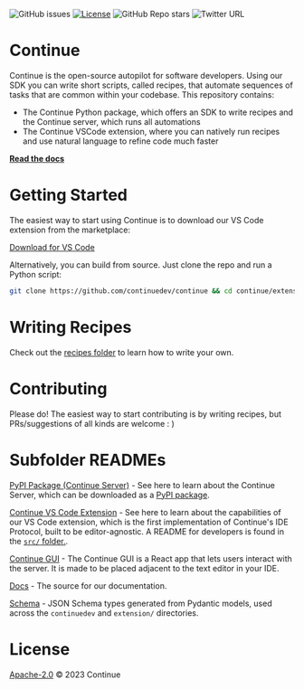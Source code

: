 ![GitHub issues](https://img.shields.io/github/issues-raw/continuedev/continue)
[![License](https://img.shields.io/badge/License-Apache_2.0-blue.svg)](https://opensource.org/licenses/Apache-2.0)
![GitHub Repo stars](https://img.shields.io/github/stars/continuedev/continue?style=social)
![Twitter URL](https://img.shields.io/twitter/url?style=social&url=https%3A%2F%2Fgithub.com%2Fcontinuedev%2Fcontinue)

# Continue

Continue is the open-source autopilot for software developers. Using our SDK you can write short scripts, called recipes, that automate sequences of tasks that are common within your codebase. This repository contains:

- The Continue Python package, which offers an SDK to write recipes and the Continue server, which runs all automations
- The Continue VSCode extension, where you can natively run recipes and use natural language to refine code much faster

**[Read the docs](https://continuedev.netlify.app/)**

# Getting Started

The easiest way to start using Continue is to download our VS Code extension from the marketplace:

[Download for VS Code](https://marketplace.visualstudio.com/items?itemName=Continue.continue)

Alternatively, you can build from source. Just clone the repo and run a Python script:

```bash
git clone https://github.com/continuedev/continue && cd continue/extension/scripts && python3 install_from_source.py
```

# Writing Recipes

Check out the [recipes folder](https://github.com/continuedev/continue/tree/main/continuedev/src/continuedev/recipes) to learn how to write your own.

# Contributing

Please do! The easiest way to start contributing is by writing recipes, but PRs/suggestions of all kinds are welcome : )

# Subfolder READMEs

[PyPI Package (Continue Server)](./continuedev) - See here to learn about the Continue Server, which can be downloaded as a [PyPI package](https://pypi.org/project/continuedev/).

[Continue VS Code Extension](./extension) - See here to learn about the capabilities of our VS Code extension, which is the first implementation of Continue's IDE Protocol, built to be editor-agnostic. A README for developers is found in the [`src/` folder.](./extension/src).

[Continue GUI](./extension/react-app/) - The Continue GUI is a React app that lets users interact with the server. It is made to be placed adjacent to the text editor in your IDE.

[Docs](./docs) - The source for our documentation.

[Schema](./schema) - JSON Schema types generated from Pydantic models, used across the `continuedev` and `extension/` directories.

# License

[Apache-2.0](<[https://github.com/sestinj/the-x/blob/main/LICENSE](https://opensource.org/licenses/Apache-2.0)>) © 2023 Continue
